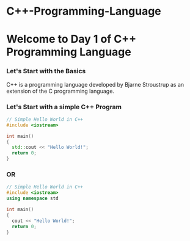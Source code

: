 # C++-Programming-Language

# Welcome to Day 1 of C++ Programming Language

### Let's Start with the Basics

C++ is a programming language developed by Bjarne Stroustrup as an extension of the C programming language.

### Let's Start with a simple C++ Program

```cpp
// Simple Hello World in C++
#include <iostream>

int main()
{
  std::cout << "Hello World!";
  return 0;
}
```

### OR

```cpp
// Simple Hello World in C++
#include <iostream>
using namespace std

int main()
{
  cout << "Hello World!";
  return 0;
}
```
